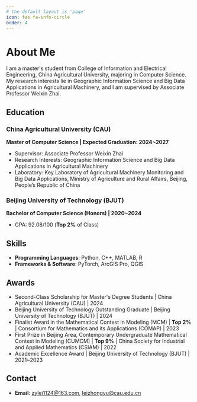 ```yaml
---
# the default layout is 'page'
icon: fas fa-info-circle
order: 4
---
```


# About Me  

I am a master's student from College of Information and Electrical Engineering, China Agricultural University, majoring in Computer Science. My research interests lie in Geographic Information Science and Big Data Applications in Agricultural Machinery, and I am supervised by Associate Professor Weixin Zhai.
   

## Education  

### China Agricultural University (CAU)
**Master of Computer Science | Expected Graduation: 2024~2027**  
- Supervisor: Associate Professor Weixin Zhai
- Research Interests: Geographic Information Science and Big Data Applications in Agricultural Machinery
- Laboratory: Key Laboratory of Agricultural Machinery Monitoring and Big Data Applications, Ministry of Agriculture and Rural Affairs, Beijing, People’s Republic of China

### Beijing University of Technology (BJUT)
**Bachelor of Computer Science (Honors) | 2020~2024**  
- GPA: 92.08/100 (**Top 2%** of Class)  


## Skills  

- **Programming Languages**: Python, C++, MATLAB, R  
- **Frameworks & Software**: PyTorch, ArcGIS Pro, QGIS   
  

## Awards 

- Second-Class Scholarship for Master's Degree Students | China Agricultural University (CAU) | 2024
- Beijing University of Technology Outstanding Graduate | Beijing University of Technology (BJUT) | 2024  
- Finalist Award in the Mathematical Contest in Modeling (MCM) | **Top 2%** | Consortium for Mathematics and its Applications (COMAP) | 2023
- First Prize in Beijing Area, Contemporary Undergraduate Mathematical Contest in Modeling (CUMCM) | **Top 9%** | China Society for Industrial and Applied Mathematics (CSIAM) | 2022
- Academic Excellence Award | Beijing University of Technology (BJUT) | 2021~2023


## Contact  

- **Email**: zylei1124@163.com, leizhongyu@cau.edu.cn




